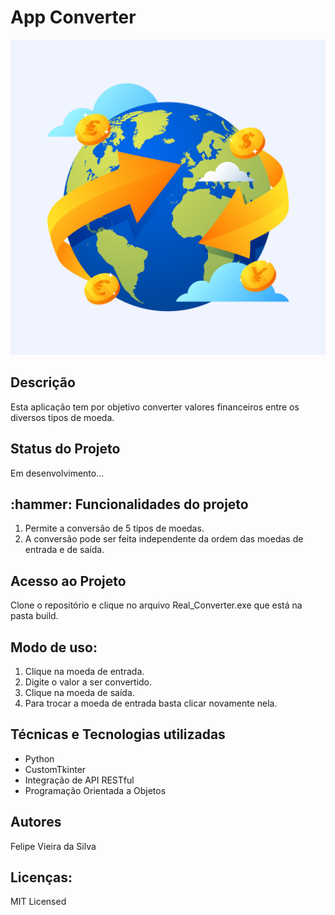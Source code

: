 <h1> App Converter</h1>

<img src="src/assets/capa.jpg">

<h2>Descrição</h2>

<p> 
  Esta aplicação tem por objetivo converter valores financeiros entre os diversos tipos de moeda. 
</p>

<h2>Status do Projeto</h2>

<p>
  Em desenvolvimento...
</p>

<h2>:hammer: Funcionalidades do projeto</h2>

<ol>
<li>Permite a conversão de 5 tipos de moedas. </li>
<li> A conversão pode ser feita independente da ordem das moedas de entrada e de saída.</li>
</ol>


<h2>Acesso ao Projeto </h2>

<p>
  Clone o repositório e clique no arquivo Real_Converter.exe que está na pasta build.
</p>

<h2> Modo de uso: </h2>
<ol>
<li> Clique na moeda de entrada.</li>
<li> Digite o valor a ser convertido.</li>
<li> Clique na moeda de saída.</li>
<li>Para trocar a moeda de entrada basta clicar novamente nela.</li>
</ol>


<h2>Técnicas e Tecnologias utilizadas</h2>

<ul>
  <li>
    Python 
  </li>
  
  <li>
    CustomTkinter
  </li>

  <li>
    Integração de API RESTful
  </li>

  <li>
    Programação Orientada a Objetos
  </li>
  
</ul>

<h2>
  Autores
</h2>

Felipe Vieira da Silva

<h2>
  Licenças:
</h2>

<p>MIT Licensed</p>
